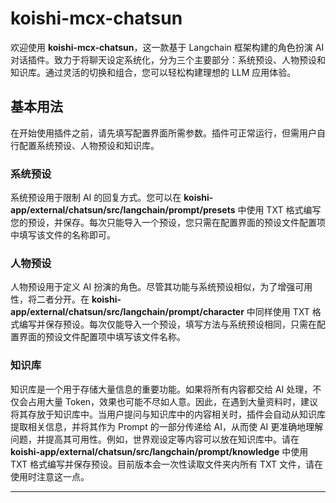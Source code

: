 # koishi-mcx-chatsun

欢迎使用 **koishi-mcx-chatsun**，这一款基于 Langchain 框架构建的角色扮演 AI 对话插件。致力于将聊天设定系统化，分为三个主要部分：系统预设、人物预设和知识库。通过灵活的切换和组合，您可以轻松构建理想的 LLM 应用体验。

## 基本用法

在开始使用插件之前，请先填写配置界面所需参数。插件可正常运行，但需用户自行配置系统预设、人物预设和知识库。

### 系统预设

系统预设用于限制 AI 的回复方式。您可以在 **koishi-app/external/chatsun/src/langchain/prompt/presets** 中使用 TXT 格式编写您的预设，并保存。每次只能导入一个预设，您只需在配置界面的预设文件配置项中填写该文件的名称即可。

### 人物预设

人物预设用于定义 AI 扮演的角色。尽管其功能与系统预设相似，为了增强可用性，将二者分开。在 **koishi-app/external/chatsun/src/langchain/prompt/character** 中同样使用 TXT 格式编写并保存预设。每次仅能导入一个预设，填写方法与系统预设相同，只需在配置界面的预设文件配置项中填写该文件名称。

### 知识库

知识库是一个用于存储大量信息的重要功能。如果将所有内容都交给 AI 处理，不仅会占用大量 Token，效果也可能不尽如人意。因此，在遇到大量资料时，建议将其存放于知识库中。当用户提问与知识库中的内容相关时，插件会自动从知识库提取相关信息，并将其作为 Prompt 的一部分传递给 AI，从而使 AI 更准确地理解问题，并提高其可用性。例如，世界观设定等内容可以放在知识库中。请在 **koishi-app/external/chatsun/src/langchain/prompt/knowledge** 中使用 TXT 格式编写并保存预设。目前版本会一次性读取文件夹内所有 TXT 文件，请在使用时注意这一点。

---
